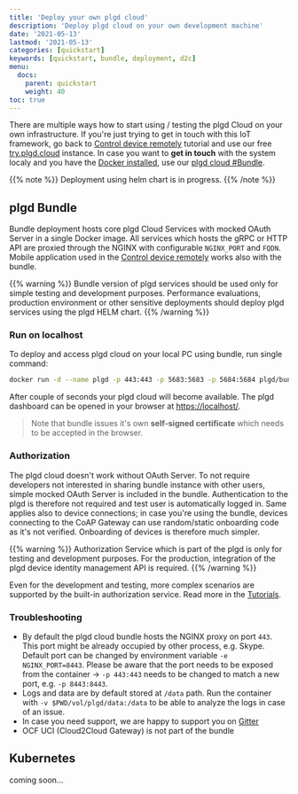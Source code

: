 ```yaml
---
title: 'Deploy your own plgd cloud'
description: 'Deploy plgd cloud on your own development machine'
date: '2021-05-13'
lastmod: '2021-05-13'
categories: [quickstart]
keywords: [quickstart, bundle, deployment, d2c]
menu:
  docs:
    parent: quickstart
    weight: 40
toc: true
---
```


There are multiple ways how to start using / testing the plgd Cloud on your own infrastructure. If you're just trying to get in touch with this IoT framework, go back to [Control device remotely](./device-to-cloud.md) tutorial and use our free [try.plgd.cloud](https://tryplgd.cloud) instance. In case you want to **get in touch** with the system localy and you have the [Docker installed](https://docs.docker.com/get-docker/), use our [plgd cloud #Bundle](#plgd-bundle).

{{% note %}}
Deployment using helm chart is in progress.
{{% /note %}}

## plgd Bundle

Bundle deployment hosts core plgd Cloud Services with mocked OAuth Server in a single Docker image. All services which hosts the gRPC or HTTP API are proxied through the NGINX with configurable `NGINX_PORT` and `FQDN`. Mobile application used in the [Control device remotely](../device-to-cloud) works also with the bundle.

{{% warning %}}
Bundle version of plgd services should be used only for simple testing and development purposes. Performance evaluations, production environment or other sensitive deployments should deploy plgd services using the plgd HELM chart.
{{% /warning %}}

### Run on localhost

To deploy and access plgd cloud on your local PC using bundle, run single command:

```bash
docker run -d --name plgd -p 443:443 -p 5683:5683 -p 5684:5684 plgd/bundle:v2next
```

After couple of seconds your plgd cloud will become available. The plgd dashboard can be opened in your browser at [https://localhost/](https://localhost/).
>Note that bundle issues it's own **self-signed certificate** which needs to be accepted in the browser.

### Authorization

The plgd cloud doesn't work without OAuth Server. To not require developers not interested in sharing bundle instance with other users, simple mocked OAuth Server is included in the bundle. Authentication to the plgd is therefore not required and test user is automatically logged in. Same applies also to device connections; in case you're using the bundle, devices connecting to the CoAP Gateway can use random/static onboarding code as it's not verified. Onboarding of devices is therefore much simpler.

{{% warning %}}
Authorization Service which is part of the plgd is only for testing and development purposes. For the production, integration of the plgd device identity management API is required.
{{% /warning %}}

Even for the development and testing, more complex scenarios are supported by the built-in authorization service. Read more in the [Tutorials](../../tutorials/).

### Troubleshooting

- By default the plgd cloud bundle hosts the NGINX proxy on port `443`. This port might be already occupied by other process, e.g. Skype. Default port can be changed by environment variable `-e NGINX_PORT=8443`. Please be aware that the port needs to be exposed from the container -> `-p 443:443` needs to be changed to match a new port, e.g. `-p 8443:8443`.
- Logs and data are by default stored at `/data` path. Run the container with `-v $PWD/vol/plgd/data:/data` to be able to analyze the logs in case of an issue.
- In case you need support, we are happy to support you on [Gitter](http://gitter.im/ocfcloud/Lobby)
- OCF UCI (Cloud2Cloud Gateway) is not part of the bundle

## Kubernetes

coming soon...
